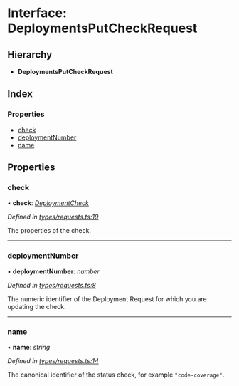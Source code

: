 
# Interface: DeploymentsPutCheckRequest

## Hierarchy

* **DeploymentsPutCheckRequest**

## Index

### Properties

* [check](_types_requests_.deploymentsputcheckrequest.md#check)
* [deploymentNumber](_types_requests_.deploymentsputcheckrequest.md#deploymentnumber)
* [name](_types_requests_.deploymentsputcheckrequest.md#name)

## Properties

###  check

• **check**: *[DeploymentCheck](_types_schema_.deploymentcheck.md)*

*Defined in [types/requests.ts:19](https://github.com/bluecanvas/node-bluecanvas-sdk/blob/6e3a4c7/src/types/requests.ts#L19)*

The properties of the check.

___

###  deploymentNumber

• **deploymentNumber**: *number*

*Defined in [types/requests.ts:8](https://github.com/bluecanvas/node-bluecanvas-sdk/blob/6e3a4c7/src/types/requests.ts#L8)*

The numeric identifier of the Deployment Request for which you are
updating the check.

___

###  name

• **name**: *string*

*Defined in [types/requests.ts:14](https://github.com/bluecanvas/node-bluecanvas-sdk/blob/6e3a4c7/src/types/requests.ts#L14)*

The canonical identifier of the status check, for example
`"code-coverage"`.
